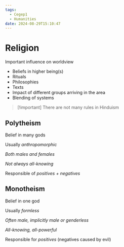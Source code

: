 ```yaml
---
tags:
  - Cegep1
  - Humanities
date: 2024-08-29T15:10:47
---
```


# Religion

Important influence on worldview

- Beliefs in higher being(s)
- Rituals
- Philosophies
- Texts
- Impact of different groups arriving in the area
- Blending of systems

> [!important] There are not many rules in Hinduism

## Polytheism

Belief in many gods

Usually *anthropomorphic*

*Both males and females*

*Not always all-knowing*

Responsible of *positives + negatives*

## Monotheism

Belief in one god

Usually *formless*

*Often male, implicitly male or genderless*

*All-knowing, all-powerful*

Responsible for *positives* (negatives caused by evil)